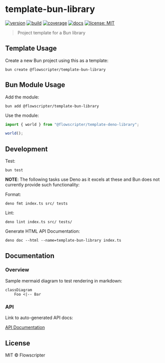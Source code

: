 # template-bun-library

[![version](https://img.shields.io/github/v/release/flowscripter/template-bun-library?sort=semver)](https://github.com/flowscripter/template-bun-library/releases)
[![build](https://img.shields.io/github/actions/workflow/status/flowscripter/template-bun-library/release-bun-library.yml)](https://github.com/flowscripter/template-bun-library/actions/workflows/release-bun-library.yml)
[![coverage](https://codecov.io/gh/flowscripter/template-bun-library/graph/badge.svg?token=uWK0oWsBjr)](https://codecov.io/gh/flowscripter/template-bun-library)
[![docs](https://img.shields.io/badge/docs-API-blue)](https://flowscripter.github.io/template-bun-library/index.html)
[![license: MIT](https://img.shields.io/github/license/flowscripter/template-bun-library)](https://github.com/flowscripter/template-bun-library/blob/main/LICENSE)

> Project template for a Bun library

## Template Usage

Create a new Bun project using this as a template:

`bun create @flowscripter/template-bun-library`

## Bun Module Usage

Add the module:

`bun add @flowscripter/template-bun-library`

Use the module:

```typescript
import { world } from "@flowscripter/template-deno-library";

world();
```

## Development

Test: 

`bun test`

**NOTE**: The following tasks use Deno as it excels at these and Bun does not currently provide such functionality:

Format:

`deno fmt index.ts src/ tests`

Lint:

`deno lint index.ts src/ tests/`

Generate HTML API Documentation:

`deno doc --html --name=template-bun-library index.ts`

## Documentation

### Overview

Sample mermaid diagram to test rendering in markdown:

```mermaid
classDiagram
    Foo <|-- Bar
```

### API

Link to auto-generated API docs:

[API Documentation](https://flowscripter.github.io/template-bun-library/index.html)

## License

MIT © Flowscripter
